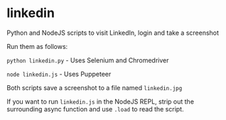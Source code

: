 # linkedin

Python and NodeJS scripts to visit LinkedIn, login and take a screenshot

Run them as follows:

`python linkedin.py` - Uses Selenium and Chromedriver

`node linkedin.js` - Uses Puppeteer

Both scripts save a screenshot to a file named `linkedin.jpg`

If you want to run `linkedin.js` in the NodeJS REPL, strip out the surrounding async function and use `.load` to read the script.
